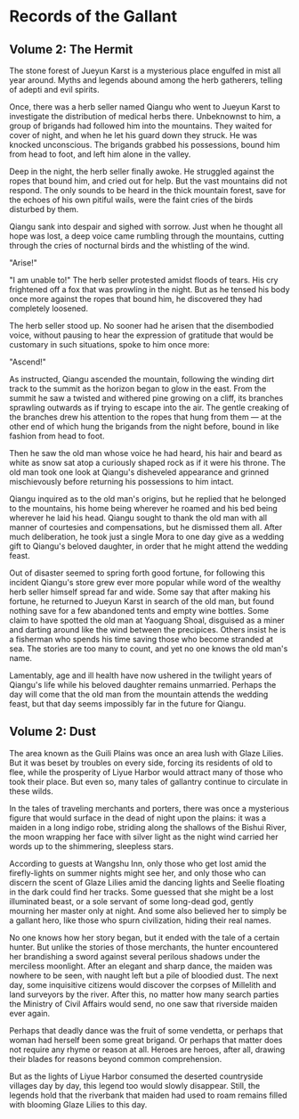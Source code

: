 # Records of the Gallant


## Volume 2: The Hermit


The stone forest of Jueyun Karst is a mysterious place engulfed in mist all year around. Myths and legends abound among the herb gatherers, telling of adepti and evil spirits.

Once, there was a herb seller named Qiangu who went to Jueyun Karst to investigate the distribution of medical herbs there. Unbeknownst to him, a group of brigands had followed him into the mountains. They waited for cover of night, and when he let his guard down they struck. He was knocked unconscious. The brigands grabbed his possessions, bound him from head to foot, and left him alone in the valley.

Deep in the night, the herb seller finally awoke. He struggled against the ropes that bound him, and cried out for help. But the vast mountains did not respond. The only sounds to be heard in the thick mountain forest, save for the echoes of his own pitiful wails, were the faint cries of the birds disturbed by them.

Qiangu sank into despair and sighed with sorrow. Just when he thought all hope was lost, a deep voice came rumbling through the mountains, cutting through the cries of nocturnal birds and the whistling of the wind.

"Arise!"

"I am unable to!" The herb seller protested amidst floods of tears. His cry frightened off a fox that was prowling in the night. But as he tensed his body once more against the ropes that bound him, he discovered they had completely loosened.

The herb seller stood up. No sooner had he arisen that the disembodied voice, without pausing to hear the expression of gratitude that would be customary in such situations, spoke to him once more:

"Ascend!"

As instructed, Qiangu ascended the mountain, following the winding dirt track to the summit as the horizon began to glow in the east. From the summit he saw a twisted and withered pine growing on a cliff, its branches sprawling outwards as if trying to escape into the air. The gentle creaking of the branches drew his attention to the ropes that hung from them — at the other end of which hung the brigands from the night before, bound in like fashion from head to foot.

Then he saw the old man whose voice he had heard, his hair and beard as white as snow sat atop a curiously shaped rock as if it were his throne. The old man took one look at Qiangu's disheveled appearance and grinned mischievously before returning his possessions to him intact.

Qiangu inquired as to the old man's origins, but he replied that he belonged to the mountains, his home being wherever he roamed and his bed being wherever he laid his head. Qiangu sought to thank the old man with all manner of courtesies and compensations, but he dismissed them all. After much deliberation, he took just a single Mora to one day give as a wedding gift to Qiangu's beloved daughter, in order that he might attend the wedding feast.

Out of disaster seemed to spring forth good fortune, for following this incident Qiangu's store grew ever more popular while word of the wealthy herb seller himself spread far and wide. Some say that after making his fortune, he returned to Jueyun Karst in search of the old man, but found nothing save for a few abandoned tents and empty wine bottles. Some claim to have spotted the old man at Yaoguang Shoal, disguised as a miner and darting around like the wind between the precipices. Others insist he is a fisherman who spends his time saving those who become stranded at sea. The stories are too many to count, and yet no one knows the old man's name.

Lamentably, age and ill health have now ushered in the twilight years of Qiangu's life while his beloved daughter remains unmarried. Perhaps the day will come that the old man from the mountain attends the wedding feast, but that day seems impossibly far in the future for Qiangu.


## Volume 2: Dust


The area known as the Guili Plains was once an area lush with Glaze Lilies. But it was beset by troubles on every side, forcing its residents of old to flee, while the prosperity of Liyue Harbor would attract many of those who took their place. But even so, many tales of gallantry continue to circulate in these wilds.

In the tales of traveling merchants and porters, there was once a mysterious figure that would surface in the dead of night upon the plains: it was a maiden in a long indigo robe, striding along the shallows of the Bishui River, the moon wrapping her face with silver light as the night wind carried her words up to the shimmering, sleepless stars.

According to guests at Wangshu Inn, only those who get lost amid the firefly-lights on summer nights might see her, and only those who can discern the scent of Glaze Lilies amid the dancing lights and Seelie floating in the dark could find her tracks. Some guessed that she might be a lost illuminated beast, or a sole servant of some long-dead god, gently mourning her master only at night. And some also believed her to simply be a gallant hero, like those who spurn civilization, hiding their real names.

No one knows how her story began, but it ended with the tale of a certain hunter. But unlike the stories of those merchants, the hunter encountered her brandishing a sword against several perilous shadows under the merciless moonlight. After an elegant and sharp dance, the maiden was nowhere to be seen, with naught left but a pile of bloodied dust.
The next day, some inquisitive citizens would discover the corpses of Millelith and land surveyors by the river.
After this, no matter how many search parties the Ministry of Civil Affairs would send, no one saw that riverside maiden ever again.

Perhaps that deadly dance was the fruit of some vendetta, or perhaps that woman had herself been some great brigand. Or perhaps that matter does not require any rhyme or reason at all. Heroes are heroes, after all, drawing their blades for reasons beyond common comprehension.

But as the lights of Liyue Harbor consumed the deserted countryside villages day by day, this legend too would slowly disappear.
Still, the legends hold that the riverbank that maiden had used to roam remains filled with blooming Glaze Lilies to this day.
